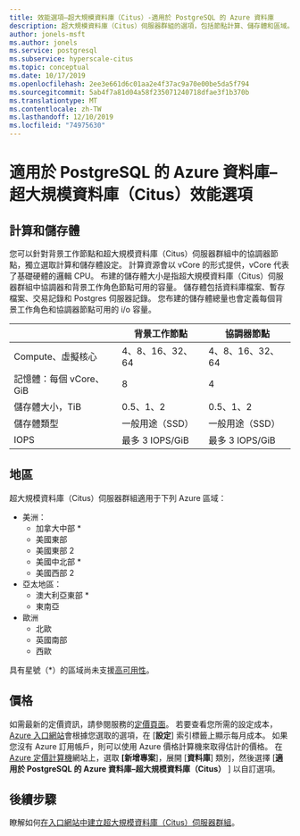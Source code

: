 ```yaml
---
title: 效能選項–超大規模資料庫（Citus）-適用於 PostgreSQL 的 Azure 資料庫
description: 超大規模資料庫（Citus）伺服器群組的選項，包括節點計算、儲存體和區域。
author: jonels-msft
ms.author: jonels
ms.service: postgresql
ms.subservice: hyperscale-citus
ms.topic: conceptual
ms.date: 10/17/2019
ms.openlocfilehash: 2ee3e661d6c01aa2e4f37ac9a70e00be5da5f794
ms.sourcegitcommit: 5ab4f7a81d04a58f235071240718dfae3f1b370b
ms.translationtype: MT
ms.contentlocale: zh-TW
ms.lasthandoff: 12/10/2019
ms.locfileid: "74975630"
---
```

# <a name="azure-database-for-postgresql--hyperscale-citus-performance-options"></a>適用於 PostgreSQL 的 Azure 資料庫–超大規模資料庫（Citus）效能選項

## <a name="compute-and-storage"></a>計算和儲存體
 
您可以針對背景工作節點和超大規模資料庫（Citus）伺服器群組中的協調器節點，獨立選取計算和儲存體設定。  計算資源會以 vCore 的形式提供，vCore 代表了基礎硬體的邏輯 CPU。 布建的儲存體大小是指超大規模資料庫（Citus）伺服器群組中協調器和背景工作角色節點可用的容量。 儲存體包括資料庫檔案、暫存檔案、交易記錄和 Postgres 伺服器記錄。 您布建的儲存體總量也會定義每個背景工作角色和協調器節點可用的 i/o 容量。
 
|                       | 背景工作節點           | 協調器節點      |
|-----------------------|-----------------------|-----------------------|
| Compute、虛擬核心       | 4、8、16、32、64      | 4、8、16、32、64      |
| 記憶體：每個 vCore、GiB | 8                     | 4                     |
| 儲存體大小，TiB     | 0.5、1、2             | 0.5、1、2             |
| 儲存體類型          | 一般用途（SSD） | 一般用途（SSD） |
| IOPS                  | 最多 3 IOPS/GiB      | 最多 3 IOPS/GiB      |


## <a name="regions"></a>地區
超大規模資料庫（Citus）伺服器群組適用于下列 Azure 區域：

* 美洲：
    * 加拿大中部 *
    * 美國東部
    * 美國東部 2
    * 美國中北部 *
    * 美國西部 2
* 亞太地區：
    * 澳大利亞東部 *
    * 東南亞
* 歐洲
    * 北歐
    * 英國南部
    * 西歐

具有星號（\*）的區域尚未支援[高可用性](concepts-hyperscale-high-availability.md)。

## <a name="pricing"></a>價格
如需最新的定價資訊，請參閱服務的[定價頁面](https://azure.microsoft.com/pricing/details/postgresql/)。
若要查看您所需的設定成本， [Azure 入口網站](https://portal.azure.com/#create/Microsoft.PostgreSQLServer)會根據您選取的選項，在 [**設定**] 索引標籤上顯示每月成本。 如果您沒有 Azure 訂用帳戶，則可以使用 Azure 價格計算機來取得估計的價格。 在[Azure 定價計算機](https://azure.microsoft.com/pricing/calculator/)網站上，選取 **[新增專案**]，展開 [**資料庫**] 類別，然後選擇 [**適用於 PostgreSQL 的 Azure 資料庫–超大規模資料庫（Citus）** ] 以自訂選項。
 
## <a name="next-steps"></a>後續步驟
瞭解如何[在入口網站中建立超大規模資料庫（Citus）伺服器群組](quickstart-create-hyperscale-portal.md)。

